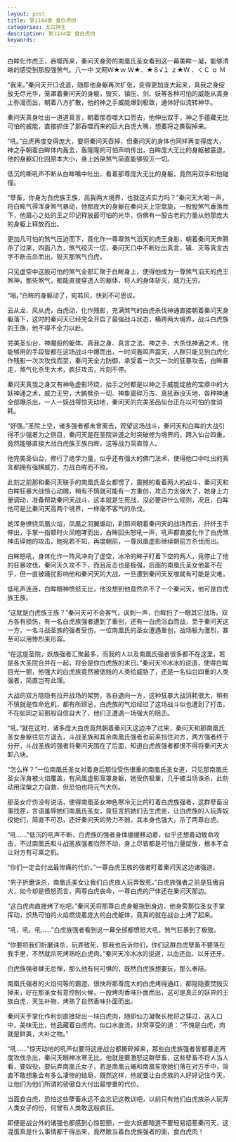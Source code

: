 ```yaml
---
layout: post
title: 第1144章 食白虎肉
categories: 太古神王
description: 第1144章 食白虎肉
keywords:
---
```


白眸化作虎王，吞噬而来，秦问天身旁的南凰氏圣女看到这一幕美眸一凝，能够清晰的感受到那股强煞气。八一中 文网Ｗ★ｗ Ｗ★．★８√１ ｚ★Ｗ ．くＣ ｏ Ｍ

“我来。”秦问天开口说道，随即他身躯再次扩张，变得更加庞大起来，真我之身绽放无尽光华，笼罩着秦问天的身躯，毁灭、镇压、剑、妖等各种可怕的威能从真身上弥漫而出，朝着八方扩散，他的神之手威能爆到极致，通体好似流转神华。

秦问天真身吐出一道道真言，朝着那吞噬大口而去，他伸出双手，神之手蕴藏无比可怕的威能，直接抓住了那吞噬而来的巨大白虎大嘴，想要将之撕裂掉来。

“吼。”白虎再度变得庞大，要将秦问天吞掉，但秦问天的身体也同样再变得庞大，神之手朝着白眸体内轰去，轰隆隆的可怕声响传出，白眸庞大无比的身躯被震退，他的身躯幻化回原本大小，身上凶戾煞气简直能够毁灭一切。

低沉的嘶吼声不断从白眸嘴中吐出，看着那尊庞大无比的身躯，竟然用双手和他碰撞。

“孽畜，你身为白虎族王族，高我两大境界，也就这点实力吗？”秦问天大喝一声，将白眸气得浑身煞气暴动，他那庞大的身躯在秦问天上空盘旋，一股股煞气垂落而下，他眉心之处的王之印记释放最可怕的光华，仿佛有一股古老的力量从他那庞大的身躯上释放而出。

更加凡可怕的煞气压迫而下，竟化作一尊尊煞气滔天的虎王身影，朝着秦问天奔腾杀了过来，四面八方，煞气绞灭一切，秦问天口中不断吐出真言，镇、灭等真言古字不断击杀而出，毁灭那煞气白虎。

只见虚空中这股可怕的煞气全部汇聚于白眸身上，使得他成为一尊煞气滔天的虎王煞神，那些煞气，都能直接穿透人的躯体，将人的身体斩灭，威力无穷。

“嗡。”白眸的身躯动了，宛若风，快到不可思议。

云从龙、风从虎，白虎动，化作残影，充满煞气的白虎杀伐神通直接朝着秦问天身躯落下，这时的秦问天已经完全开启了最强战斗状态，横跨两大境界，战斗白虎族的王族，他不得不全力以赴。

完美圣仙台、神魔般的躯体、真我之身、真言之法、神之手、大杀伐神通之术，他能够用的手段皆都在这场战斗中爆而出，一时间轰鸣声震天，人群只能见到白虎化作残影一次次攻伐而至，秦问天全力防御，承受着一次又一次的狂暴攻击，白眸暴走，煞气化杀生大术，疯狂攻击，片刻不停。

秦问天真我之身又有神龟虚影环绕，抬手之时都是以神之手威能绽放的宝鼎中的大妖神通之术，威力无穷，大鹏劈杀一切、神象震碎万古、真犼吞没天地，各种神通全部爆杀出，一人一妖战得惊天动地，秦问天的完美圣品仙台正在以可怕的度消耗。

“好强。”圣院上空，诸多强者都未曾离去，观望这场战斗，秦问天和白眸的大战引得不少强者为之侧目，秦问天是在圣院讲道之时突破修为境界的，跨入仙台四重，竟然能够直接大战白虎族王族白眸，这等战力简直惊人。

他完美圣仙台，修行了绝学力量，似乎还有强大的佛门法术，使得他口中吐出的真言都拥有强横威力，力战白眸而不败。

此刻之前那和秦问天联手的南凰氏圣女都愣了，震撼的看着两人的战斗，秦问天和白眸狂暴大战惊心动魄，稍有不慎就可能有一方重创，攻击力太强大了，她身上力量调动，准备帮助秦问天战斗，这本就是生死战，没必要讲什么规则，况且，白眸他可是比秦问天高两个境界，一样毫不客气的杀伐。

她浑身缭绕凤凰火焰，凤凰之羽翼煽动，刹那间朝着秦问天的战场而去，纤纤玉手伸出，手掌一指顿时火凤咆哮而出，白眸回头怒吼一声，吼声都直接化作了白虎煞神击碎她的攻击，她宛若不知，再度朝前，一尊凤凰虚影继续朝前方杀伐而出。

白眸怒吼，身体化作一阵风冲向了虚空，冰冷的眸子盯着下空的两人，竟停止了他的狂暴攻伐，秦问天久攻不下，而且反击也是极强，后面的南凰氏圣女他虽不在乎，但一直被骚扰影响他和秦问天的大战，一旦遭到秦问天反噬就有可能是灾难。

低吼声连连，白眸眼神愤怒无比，他没想到他竟然杀不了一个秦问天，他可是白虎族王族。

“这就是白虎族王族？”秦问天可不会客气，讽刺一声，白眸扫了一眼其它战场，双方各有损伤，有一名白虎族强者遭到了重创，还有一白虎浴血而战，至于秦问天这一方，一名斗战圣族的强者受伤，一位南凰氏的圣女遭遇重创，战场极为激烈，甚至可以用惨烈来形容。

“在这座圣院，妖族强者汇聚最多，而我的人以及南凰氏强者很多都不在这里，若是各大圣院合并在一起，将会是你白虎族的末日。”秦问天冷冰冰的说道，使得白眸目光一颤，他强大的白虎族竟然被低贱的人类给威胁了，还是一名仙台四重的人类强者，简直岂有此理。

大战的双方隐隐有拉开战场的架势，各自退向一方，这种狂暴大战消耗很大，稍有不慎就是性命危机，都有所顾忌，白虎族的气焰经过了这场战斗似也遭到了打击，不在如同之前那般自信自大了，他们正遭遇一场强大的阻击。

“吼。”就在这时，诸多庞大白虎竟然朝着秦问天这边冲了过来，秦问天和那南凰氏圣女身躯往后方退去，斗战圣族和其余南凰氏强者也前来挡住对方，两方强者终于分开，斗战圣族的强者将秦问天围在了后面，知道白虎族强者都恨不得将秦问天大卸八块。

“怎么样？”一位南凰氏圣女对着身后那位受伤很重的南凰氏圣女道，只见那南凰氏圣女浑身被火焰覆盖，有凤凰虚影笼罩身躯，她受伤极重，几乎被当场诛杀，此刻动用涅槃之力自救，但恐怕也将元气大伤。

那圣女疗伤没有说话，使得南凰圣女神色寒冷无比的盯着白虎族强者，这群孽畜没事找茬，言语羞辱她们南凰氏圣女，竟狂言抓她们去生虎崽，让白虎族的人玩弄奴役她们，简直不可忍，还好秦问天的势力不弱，其本身也强大，杀了两尊白虎。

“吼……”低沉的吼声不断，白虎族的强者身体缓缓移动着，似乎还想着动致命攻击，不过南凰氏和斗战圣族强者岿然不动，身上尽皆都是可怕力量绽放，根本不会让对方有可乘之机。

“你们一定会付出最惨痛的代价。”一尊白虎王族的强者盯着秦问天这边诸强道。

“男子折磨诛杀，南凰氏美女让我们白虎族人玩弄致死。”白虎族强者之前是狂傲自大，如今却是愤怒而言，两尊白虎丧命，一尊白虎的尸体还在秦问天那边。

“这白虎肉直接烤了吃吧。”秦问天将那尊白虎身躯拖到身边，他身旁那位圣女手掌挥动，炽热可怕的火焰燃烧着庞大的白虎躯体，竟真的就在战台上烤了起来。

“吼、吼、吼……”白虎族强者看到这一幕全部都愤怒大吼，煞气狂暴到了极致。

“你要将我们折磨诛杀，玩弄致死，那我也告诉你们，你们这群白虎孽畜不要落在我手里，不然就杀死烤熟吃白虎肉。”秦问天冷冰冰的说道，以血还血、以牙还牙。

白虎族强者肆无忌惮，那么他有何可惧的，既然白虎族想要玩，那么奉陪。

南凰氏强者的火焰何等的霸道，很快将那尊庞大的白虎烤得通红，都隐隐要焚毁灭掉来，好在那圣女有意控制火候，一股烤肉香味扑面而出，这可是真正的妖界的王族白虎，天生补物，烤熟了自然香味扑面而出。

秦问天手掌化作利剑直接斩出一块白虎肉，随即仙力凝聚长枪将之穿过，送入口中，美味无比，他品藏着白虎肉，似口水直流，非常享受的道：“不愧是白虎，肉就是鲜美，大补之物。”

“吼……”惊天动地的吼声似要将这座战台都撕碎掉来，那些白虎族强者皆都暴走再度攻伐杀出，秦问天眼神冰寒无比，他就是要激怒这群孽畜，这些孽畜不将人当人看，要奴役，要玩弄南凰氏女子，若是南凰云曦和南凰笙歌她们落在对方手中，简直不敢想象会有多么凄惨的结局，既然这样，他就要让白虎族的人好好记住今天，让他们为他们所谓的骄傲自大付出最惨重的代价。

当面食白虎，恐怕这些孽畜永远不会忘记这教训吧，以前只有他们白虎族杀人玩弄人类女子的份，何曾有人类敢这般疯狂。

即便是战台外的诸强也都感到心惊胆颤，一些大妖都暗道不要轻易招惹秦问天，这混蛋真是什么事情都干得出来，竟然敢当着白虎族强者的面，食白虎肉！
